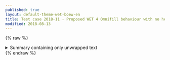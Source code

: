 ```yaml
---
published: true
layout: default-theme-wet-boew-en
title: Test case 2018-11 - Proposed WET 4 Omnifill behaviour with no heading inside summary (less ARIA)
modified: 2018-08-13
---
```

{% raw %}
  <details>
    <summary>Summary containing only unwrapped text</summary>
    <p>
      Details body paragraph
    </p>
    Unwrapped text
    <div>Some content in a div with
      <a href="#">a link</a>
    </div>
    <details>
      <summary>A nested detail / summary</summary>
      <p>
        Details body paragraph
      </p>
      Unwrapped text
      <div>Some content in a div with
        <a href="#">a link</a>
      </div>
    </details>
  </details>
  <script src="assets/2018-10.js"></script>
{% endraw %}